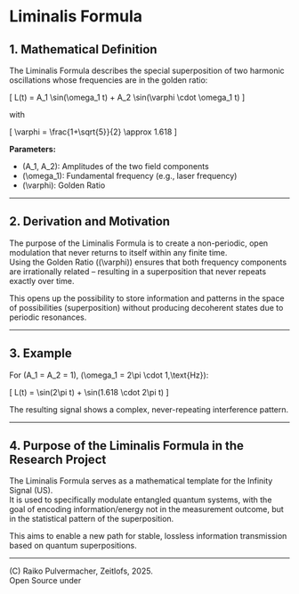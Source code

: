 # Liminalis Formula

## 1. Mathematical Definition

The Liminalis Formula describes the special superposition of two harmonic oscillations whose frequencies are in the golden ratio:

\[
L(t) = A_1 \sin(\omega_1 t) + A_2 \sin(\varphi \cdot \omega_1 t)
\]

with

\[
\varphi = \frac{1+\sqrt{5}}{2} \approx 1.618
\]

**Parameters:**

- \(A_1, A_2\): Amplitudes of the two field components  
- \(\omega_1\): Fundamental frequency (e.g., laser frequency)  
- \(\varphi\): Golden Ratio

---

## 2. Derivation and Motivation

The purpose of the Liminalis Formula is to create a non-periodic, open modulation that never returns to itself within any finite time.  
Using the Golden Ratio (\(\varphi\)) ensures that both frequency components are irrationally related – resulting in a superposition that never repeats exactly over time.

This opens up the possibility to store information and patterns in the space of possibilities (superposition) without producing decoherent states due to periodic resonances.

---

## 3. Example

For \(A_1 = A_2 = 1\), \(\omega_1 = 2\pi \cdot 1\,\text{Hz}\):

\[
L(t) = \sin(2\pi t) + \sin(1.618 \cdot 2\pi t)
\]

The resulting signal shows a complex, never-repeating interference pattern.

---

## 4. Purpose of the Liminalis Formula in the Research Project

The Liminalis Formula serves as a mathematical template for the Infinity Signal (US).  
It is used to specifically modulate entangled quantum systems, with the goal of encoding information/energy not in the measurement outcome, but in the statistical pattern of the superposition.

This aims to enable a new path for stable, lossless information transmission based on quantum superpositions.

---

(C) Raiko Pulvermacher, Zeitlofs, 2025.  
Open Source under 
